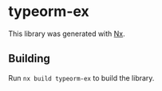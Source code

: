 # typeorm-ex

This library was generated with [Nx](https://nx.dev).

## Building

Run `nx build typeorm-ex` to build the library.
